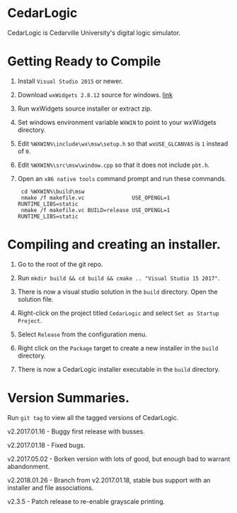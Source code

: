 
# CedarLogic

CedarLogic is Cedarville University's digital logic simulator.

# Getting Ready to Compile

1. Install `Visual Studio 2015` or newer.

2. Download `wxWidgets 2.8.12` source for windows. [link](http://www.wxwidgets.org/downloads/)

3. Run wxWidgets source installer or extract zip.

4. Set windows environment variable `WXWIN` to point to your wxWidgets directory.

5. Edit `%WXWIN%\include\wx\msw\setup.h` so that `wxUSE_GLCANVAS` is `1` instead of `0`.

6. Edit `%WXWIN%\src\msw\window.cpp` so that it does not include `pbt.h`.

7. Open an `x86 native tools` command prompt and run these commands.
	
		cd %WXWIN%\build\msw
		nmake /f makefile.vc               USE_OPENGL=1 RUNTIME_LIBS=static
		nmake /f makefile.vc BUILD=release USE_OPENGL=1 RUNTIME_LIBS=static

# Compiling and creating an installer.

1. Go to the root of the git repo.

2. Run `mkdir build && cd build && cmake .. "Visual Studio 15 2017"`.

3. There is now a visual studio solution in the `build` directory. Open the solution file.

4. Right-click on the project titled `CedarLogic` and select `Set as Startup Project`.

5. Select `Release` from the configuration menu.

6. Right click on the `Package` target to create a new installer in the `build` directory.

7. There is now a CedarLogic installer executable in the `build` directory.

# Version Summaries.

Run `git tag` to view all the tagged versions of CedarLogic.

v2.2017.01.16 - Buggy first release with busses.

v2.2017.01.18 - Fixed bugs.

v2.2017.05.02 - Borken version with lots of good, but enough bad to warrant abandonment.

v2.2018.01.26 - Branch from v2.2017.01.18, stable bus support with an installer and file associations.

v2.3.5 - Patch release to re-enable grayscale printing.
